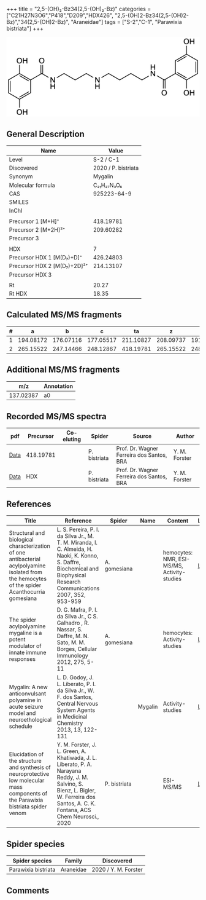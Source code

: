 +++
title = "2,5-(OH)₂-Bz34(2,5-(OH)₂-Bz)"
categories = ["C21H27N3O6","P418","D209","HDX426",
"2,5-(OH)2-Bz34(2,5-(OH)2-Bz)","34(2,5-(OH)2-Bz)",
"Araneidae"]
tags = ["S-2","C-1",
"Parawixia bistriata"]
+++

![](/img/2-5-OH2-Bz34(2-5-OH2-Bz).png)

## General Description

| Name                        | Value               |
|-----------------------------|---------------------|
| Level                       | S-2 / C-1                  |
| Discovered                  | 2020 / P. bistriata |
| Synonym                     | Mygalin             |
| Molecular formula           | C₂₁H₂₇N₃O₆          |
| CAS                         | 925223-64-9         |
| SMILES |   |
| InChI  |   |
|                             |                     |
| Precursor 1 [M+H]⁺          | 418.19781           |
| Precursor 2 [M+2H]²⁺        | 209.60282           |
| Precursor 3                 |                     |
|                             |                     |
| HDX                         | 7                   |
| Precursor HDX 1 [M(D₇)+D]⁺   | 426.24803           |
| Precursor HDX 2 [M(D₇)+2D]²⁺ | 214.13107           |
| Precursor HDX 3             |                     |
|                             |                     |
| Rt                          | 20.27                    |
| Rt HDX                      | 18.35                    |

## Calculated MS/MS fragments

| # | a         | b         | c         | ta        | z         | y         | tz        |
|---|-----------|-----------|-----------|-----------|-----------|-----------|-----------|
| 1 | 194.08172 | 176.07116 | 177.05517 | 211.10827 | 208.09737 | 191.07082 | 225.12392 |
| 2 | 265.15522 | 247.14466 | 248.12867 | 418.19781 | 265.15522 | 248.12867 | 282.18177 |

## Additional MS/MS fragments

| m/z       | Annotation |
|-----------|------------|
| 137.02387 | a0         |

## Recorded MS/MS spectra

| pdf | Precursor | Co-eluting | Spider | Source | Author |
|-----|-----------|------------|--------|--------|--------|
| [Data](/pdf/P-bistriata/418_2-5-OH2-Bz34(2-5-OH2-Bz)_Pb.pdf) | 418.19781 |           | P. bistriata | Prof. Dr. Wagner Ferreira dos Santos, BRA | Y. M. Forster |
| [Data](/pdf/P-bistriata/418_2-5-OH2-Bz34(2-5-OH2-Bz)_Pb_HDX.pdf) | HDX |           | P. bistriata | Prof. Dr. Wagner Ferreira dos Santos, BRA | Y. M. Forster |

## References

| Title                                                                                                                                           | Reference                                                                                                                                                                 | Spider       | Name    | Content                                     | Link                                                                                   |
|-------------------------------------------------------------------------------------------------------------------------------------------------|---------------------------------------------------------------------------------------------------------------------------------------------------------------------------|--------------|---------|---------------------------------------------|----------------------------------------------------------------------------------------|
| Structural and biological characterization of one antibacterial acylpolyamine isolated from the hemocytes of the spider Acanthocurria gomesiana | L. S. Pereira, P. I. da Silva Jr., M. T. M. Miranda, I. C. Almeida, H. Naoki, K. Konno, S. Daffre, Biochemical and Biophysical Research Communications 2007, 352, 953-959 | A. gomesiana |         | hemocytes: NMR, ESI-MS/MS, Activity-studies | [Link](https://www.sciencedirect.com/science/article/pii/S0006291X06026179)            |
| The spider acylpolyamine mygaline is a potent modulator of innate immune responses                                                              | D. G. Mafra, P. I. da Silva Jr., C S. Galhadro , R. Nassar, S. Daffre, M. N. Sato, M. M. Borges, Cellular Immunology 2012, 275, 5-11                                      | A. gomesiana |         | hemocytes: Activity-studies                 | [Link](https://www.sciencedirect.com/science/article/pii/S0008874912000627?via%3Dihub) |
| Mygalin: A new anticonvulsant polyamine in acute seizure model and neuroethological schedule                                                    | L. D. Godoy, J. L. Liberato, P. I. da Silva Jr., W. F. dos Santos, Central Nervous System Agents in Medicinal Chemistry 2013, 13, 122-131                                 |              | Mygalin | Activity-studies                            | [Link](http://www.eurekaselect.com/112880/article)                                     |
| Elucidation of the structure and synthesis of neuroprotective low molecular mass components of the Parawixia bistriata spider venom      | Y. M. Forster, J. L. Green, A. Khatiwada, J. L. Liberato, P. A. Narayana Reddy, J. M. Salvino, S. Bienz, L. Bigler, W. Ferreira dos Santos, A. C. K. Fontana, ACS Chem Neurosci., 2020          | P. bistriata       |      | ESI-MS/MS        | [Link](https://pubs.acs.org/doi/10.1021/acschemneuro.0c00007)     |

## Spider species

| Spider species      | Family    | Discovered           |
|---------------------|-----------|----------------------|
| Parawixia bistriata | Araneidae | 2020 / Y. M. Forster |

## Comments
